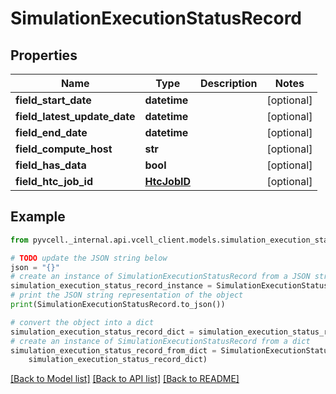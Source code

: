 # SimulationExecutionStatusRecord

## Properties

| Name                         | Type                        | Description | Notes      |
| ---------------------------- | --------------------------- | ----------- | ---------- |
| **field_start_date**         | **datetime**                |             | [optional] |
| **field_latest_update_date** | **datetime**                |             | [optional] |
| **field_end_date**           | **datetime**                |             | [optional] |
| **field_compute_host**       | **str**                     |             | [optional] |
| **field_has_data**           | **bool**                    |             | [optional] |
| **field_htc_job_id**         | [**HtcJobID**](HtcJobID.md) |             | [optional] |

## Example

```python
from pyvcell._internal.api.vcell_client.models.simulation_execution_status_record import SimulationExecutionStatusRecord

# TODO update the JSON string below
json = "{}"
# create an instance of SimulationExecutionStatusRecord from a JSON string
simulation_execution_status_record_instance = SimulationExecutionStatusRecord.from_json(json)
# print the JSON string representation of the object
print(SimulationExecutionStatusRecord.to_json())

# convert the object into a dict
simulation_execution_status_record_dict = simulation_execution_status_record_instance.to_dict()
# create an instance of SimulationExecutionStatusRecord from a dict
simulation_execution_status_record_from_dict = SimulationExecutionStatusRecord.from_dict(
    simulation_execution_status_record_dict)
```

[[Back to Model list]](../README.md#documentation-for-models) [[Back to API list]](../README.md#documentation-for-api-endpoints) [[Back to README]](../README.md)
